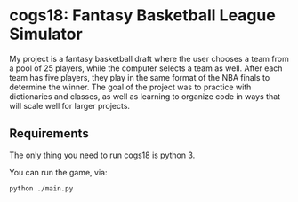 # cogs18: Fantasy Basketball League Simulator 


 My project is a fantasy basketball draft where the user chooses a team from a pool of 25 players,
 while the computer selects a team as well. After each team has five players, they play in the same format of the NBA finals to determine the winner.
 The goal of the project was to practice with dictionaries and classes, as well as learning to organize code in ways that will scale well for larger projects.

## Requirements

The only thing you need to run cogs18 is python 3.

You can run the game, via:
```bash
python ./main.py
```
